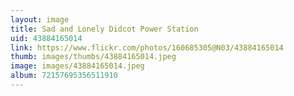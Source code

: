 ```yaml
---
layout: image
title: Sad and Lonely Didcot Power Station
uid: 43884165014
link: https://www.flickr.com/photos/160685305@N03/43884165014
thumb: images/thumbs/43884165014.jpeg
image: images/43884165014.jpeg
album: 72157695356511910
---
```


